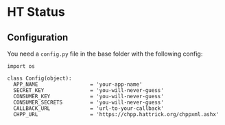 # HT Status

## Configuration

You need a `config.py` file in the base folder with the following config:

```
import os

class Config(object):
  APP_NAME                 = 'your-app-name'
  SECRET_KEY               = 'you-will-never-guess'
  CONSUMER_KEY             = 'you-will-never-guess'
  CONSUMER_SECRETS         = 'you-will-never-guess'
  CALLBACK_URL             = 'url-to-your-callback'
  CHPP_URL                 = 'https://chpp.hattrick.org/chppxml.ashx'
```
